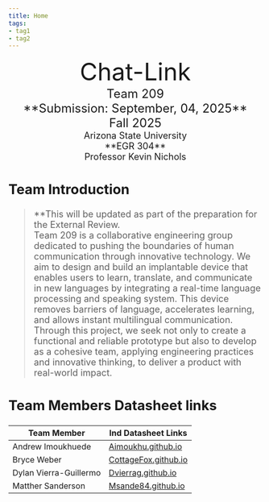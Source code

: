 ```yaml
---
title: Home
tags:
- tag1
- tag2
---
```

<center>
<font size="8">Chat-Link<br>
<font size="5">Team 209<br>
**Submission: September, 04, 2025**<br>
Fall 2025<br>
<font size="4">Arizona State University<br>
**EGR 304**<br>
Professor Kevin Nichols<br>
  

</center>

## Team Introduction
> **This will be updated as part of the preparation for the External Review.<br>
> Team 209 is a collaborative engineering group dedicated to pushing the boundaries of human communication through innovative technology. We aim to design and build an implantable device that enables users to  learn, translate, and communicate in new languages by integrating a real-time language processing and speaking system. This device removes barriers of language, accelerates learning, and allows instant multilingual communication. Through this project, we seek not only to create a functional and reliable prototype but also to develop as a cohesive team, applying engineering practices and innovative thinking, to deliver a product with real-world impact.


## Team Members Datasheet links

| **Team Member**        |**Ind Datasheet Links** |
| ---------------------- | -----------------------|
| Andrew Imoukhuede      | [Aimoukhu.github.io](https://github.com/Aimoukhu/Aimoukhu.github.io) |
| Bryce Weber            | [CottageFox.github.io](https://github.com/CottageFox/CottageFox.github.io) |
| Dylan Vierra-Guillermo | [Dvierrag.github.io](https://github.com/dvierrag/dvierrag.github.io) |
| Matther Sanderson      | [Msande84.github.io](https://github.com/msande84/msande84.github.io) |
